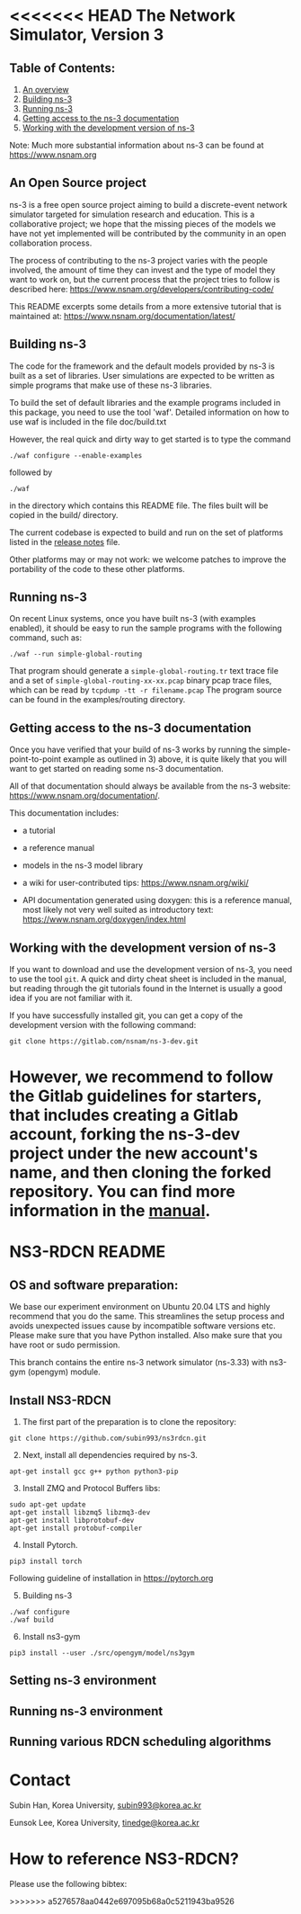 
<<<<<<< HEAD
The Network Simulator, Version 3
================================

## Table of Contents:

1) [An overview](#an-open-source-project)
2) [Building ns-3](#building-ns-3)
3) [Running ns-3](#running-ns-3)
4) [Getting access to the ns-3 documentation](#getting-access-to-the-ns-3-documentation)
5) [Working with the development version of ns-3](#working-with-the-development-version-of-ns-3)

Note:  Much more substantial information about ns-3 can be found at
https://www.nsnam.org

## An Open Source project

ns-3 is a free open source project aiming to build a discrete-event
network simulator targeted for simulation research and education.
This is a collaborative project; we hope that
the missing pieces of the models we have not yet implemented
will be contributed by the community in an open collaboration
process.

The process of contributing to the ns-3 project varies with
the people involved, the amount of time they can invest
and the type of model they want to work on, but the current
process that the project tries to follow is described here:
https://www.nsnam.org/developers/contributing-code/

This README excerpts some details from a more extensive
tutorial that is maintained at:
https://www.nsnam.org/documentation/latest/

## Building ns-3

The code for the framework and the default models provided
by ns-3 is built as a set of libraries. User simulations
are expected to be written as simple programs that make
use of these ns-3 libraries.

To build the set of default libraries and the example
programs included in this package, you need to use the
tool 'waf'. Detailed information on how to use waf is
included in the file doc/build.txt

However, the real quick and dirty way to get started is to
type the command
```shell
./waf configure --enable-examples
```

followed by

```shell
./waf
```

in the directory which contains this README file. The files
built will be copied in the build/ directory.

The current codebase is expected to build and run on the
set of platforms listed in the [release notes](RELEASE_NOTES)
file.

Other platforms may or may not work: we welcome patches to
improve the portability of the code to these other platforms.

## Running ns-3

On recent Linux systems, once you have built ns-3 (with examples
enabled), it should be easy to run the sample programs with the
following command, such as:

```shell
./waf --run simple-global-routing
```

That program should generate a `simple-global-routing.tr` text
trace file and a set of `simple-global-routing-xx-xx.pcap` binary
pcap trace files, which can be read by `tcpdump -tt -r filename.pcap`
The program source can be found in the examples/routing directory.

## Getting access to the ns-3 documentation

Once you have verified that your build of ns-3 works by running
the simple-point-to-point example as outlined in 3) above, it is
quite likely that you will want to get started on reading
some ns-3 documentation.

All of that documentation should always be available from
the ns-3 website: https://www.nsnam.org/documentation/.

This documentation includes:

  - a tutorial

  - a reference manual

  - models in the ns-3 model library

  - a wiki for user-contributed tips: https://www.nsnam.org/wiki/

  - API documentation generated using doxygen: this is
    a reference manual, most likely not very well suited
    as introductory text:
    https://www.nsnam.org/doxygen/index.html

## Working with the development version of ns-3

If you want to download and use the development version of ns-3, you
need to use the tool `git`. A quick and dirty cheat sheet is included
in the manual, but reading through the git
tutorials found in the Internet is usually a good idea if you are not
familiar with it.

If you have successfully installed git, you can get
a copy of the development version with the following command:
```shell
git clone https://gitlab.com/nsnam/ns-3-dev.git
```

However, we recommend to follow the Gitlab guidelines for starters,
that includes creating a Gitlab account, forking the ns-3-dev project
under the new account's name, and then cloning the forked repository.
You can find more information in the [manual](https://www.nsnam.org/docs/manual/html/working-with-git.html).
=======
NS3-RDCN README
================================

## OS and software preparation:

We base our experiment environment on Ubuntu 20.04 LTS and highly recommend that you do the same. This streamlines the setup process and avoids unexpected issues cause by incompatible software versions etc. Please make sure that you have Python installed. Also make sure that you have root or sudo permission.

This branch contains the entire ns-3 network simulator (ns-3.33) with ns3-gym (opengym) module.

## Install NS3-RDCN 

1. The first part of the preparation is to clone the repository:

```shell
git clone https://github.com/subin993/ns3rdcn.git
```

2. Next, install all dependencies required by ns-3.

```shell
apt-get install gcc g++ python python3-pip
```

3. Install ZMQ and Protocol Buffers libs:

```shell
sudo apt-get update
apt-get install libzmq5 libzmq3-dev
apt-get install libprotobuf-dev
apt-get install protobuf-compiler
```

4. Install Pytorch.

```shell
pip3 install torch
```

Following guideline of installation in https://pytorch.org

5. Building ns-3

```shell
./waf configure
./waf build
```

6. Install ns3-gym

```shell
pip3 install --user ./src/opengym/model/ns3gym
```

## Setting ns-3 environment


## Running ns-3 environment


## Running various RDCN scheduling algorithms

Contact
================================
Subin Han, Korea University, subin993@korea.ac.kr

Eunsok Lee, Korea University, tinedge@korea.ac.kr


How to reference NS3-RDCN?
================================
Please use the following bibtex:

<blank>
>>>>>>> a5276578aa0442e697095b68a0c5211943ba9526

